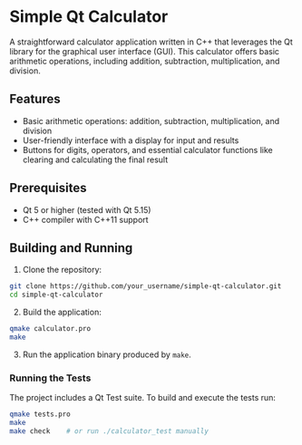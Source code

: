 # Simple Qt Calculator

A straightforward calculator application written in C++ that leverages the Qt library for the graphical user interface (GUI). This calculator offers basic arithmetic operations, including addition, subtraction, multiplication, and division.

## Features

- Basic arithmetic operations: addition, subtraction, multiplication, and division
- User-friendly interface with a display for input and results
- Buttons for digits, operators, and essential calculator functions like clearing and calculating the final result

## Prerequisites

- Qt 5 or higher (tested with Qt 5.15)
- C++ compiler with C++11 support

## Building and Running

1. Clone the repository:
```bash
git clone https://github.com/your_username/simple-qt-calculator.git
cd simple-qt-calculator
```

2. Build the application:
```bash
qmake calculator.pro
make
```

3. Run the application binary produced by `make`.

### Running the Tests

The project includes a Qt Test suite. To build and execute the tests run:

```bash
qmake tests.pro
make
make check    # or run ./calculator_test manually
```
